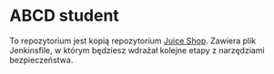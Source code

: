 # ABCD student

To repozytorium jest kopią repozytorium [Juice Shop](https://github.com/juice-shop/juice-shop). Zawiera plik Jenkinsfile, w którym będziesz wdrażał kolejne etapy z narzędziami bezpieczeństwa.